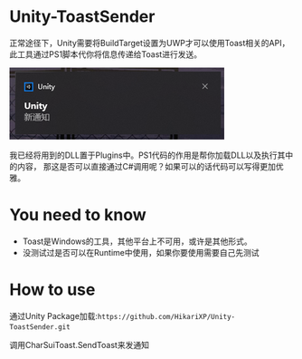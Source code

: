 # Unity-ToastSender

正常途径下，Unity需要将BuildTarget设置为UWP才可以使用Toast相关的API，此工具通过PS1脚本代你将信息传递给Toast进行发送。

![Demo](./ReadmeResources~/image-20240417102105225.png)

我已经将用到的DLL置于Plugins中。PS1代码的作用是帮你加载DLL以及执行其中的内容， 那这是否可以直接通过C#调用呢？如果可以的话代码可以写得更加优雅。

# You need to know

* Toast是Windows的工具，其他平台上不可用，或许是其他形式。  
* 没测试过是否可以在Runtime中使用，如果你要使用需要自己先测试

# How to use
通过Unity Package加载:`https://github.com/HikariXP/Unity-ToastSender.git`

调用CharSuiToast.SendToast来发通知



